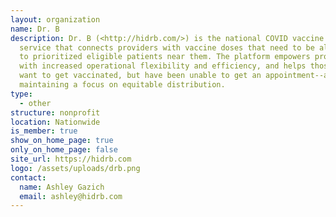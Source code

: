 ```yaml
---
layout: organization
name: Dr. B
description: Dr. B (<http://hidrb.com/>) is the national COVID vaccine standby
  service that connects providers with vaccine doses that need to be allocated
  to prioritized eligible patients near them. The platform empowers providers
  with increased operational flexibility and efficiency, and helps those who
  want to get vaccinated, but have been unable to get an appointment--all while
  maintaining a focus on equitable distribution.
type:
  - other
structure: nonprofit
location: Nationwide
is_member: true
show_on_home_page: true
only_on_home_page: false
site_url: https://hidrb.com
logo: /assets/uploads/drb.png
contact:
  name: Ashley Gazich
  email: ashley@hidrb.com
---
```

